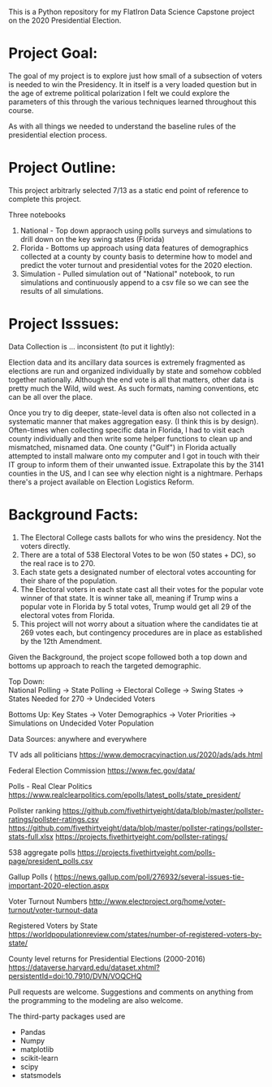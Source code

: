 This is a Python repository for my FlatIron Data Science Capstone project on the 2020 Presidential Election.  

# Project Goal:
The goal of my project is to explore just how small of a subsection of voters is needed to win the Presidency.  It in itself is a very loaded question but in the age of extreme political polarization I felt we could explore the parameters of this through the various techniques learned throughout this course.  

As with all things we needed to understand the baseline rules of the presidential election process.

# Project Outline:

This project arbitrarly selected 7/13 as a static end point of reference to complete this project.

Three notebooks

1. National - Top down appraoch using polls surveys and simulations to drill down on the key swing states (Florida)
2. Florida - Bottoms up approach using data features of demographics collected at a county by county basis to determine how to model and predict the voter turnout and presidential votes for the 2020 election.
3. Simulation - Pulled simulation out of "National" notebook, to run simulations and continuously append to a csv file so we can see the results of all simulations.


# Project Isssues:

Data Collection is ... inconsistent (to put it lightly):

Election data and its ancillary data sources is extremely fragmented as elections are run and organized individually by state and somehow cobbled together nationally.  Although the end vote is all that matters, other data is pretty much the Wild, wild west.  As such formats, naming conventions, etc can be all over the place.   

Once you try to dig deeper, state-level data is often also not collected in a systematic manner that makes aggregation easy.  (I think this is by design).  Often-times when collecting specific data in Florida, I had to visit each county individually and then write some helper functions to clean up and mismatched, misnamed data.  One county ("Gulf") in Florida actually attempted to install malware onto my computer and I got in touch with their IT group to inform them of their unwanted issue.  Extrapolate this by the 3141 counties in the US, and I can see why election night is a nightmare.   Perhaps there's a project available on Election Logistics Reform.


# Background Facts:
1. The Electoral College casts ballots for who wins the presidency.  Not the voters directly.  
2. There are a total of 538 Electoral Votes to be won (50 states + DC), so the real race is to 270.
3. Each state gets a designated number of electoral votes accounting for their share of the population.  
4. The Electoral voters in each state cast all their votes for the popular vote winner of that state.   It is winner take all, meaning if Trump wins a popular vote in Florida by 5 total votes, Trump would get all 29 of the electoral votes from Florida.  
5. This project will not worry about a situation where the candidates tie at 269 votes each, but contingency procedures are in place as established by the 12th Amendment.

Given the Background, the project scope followed both a top down and bottoms up approach to reach the targeted demographic.

Top Down:   
National Polling -> State Polling -> Electoral College -> Swing States -> States Needed for 270 -> Undecided Voters

Bottoms Up:
Key States -> Voter Demographics -> Voter Priorities -> Simulations on Undecided Voter Population

Data Sources:
anywhere and everywhere

TV ads all politicians
https://www.democracyinaction.us/2020/ads/ads.html

Federal Election Commission
https://www.fec.gov/data/

Polls - Real Clear Politics
https://www.realclearpolitics.com/epolls/latest_polls/state_president/

Pollster ranking
https://github.com/fivethirtyeight/data/blob/master/pollster-ratings/pollster-ratings.csv
https://github.com/fivethirtyeight/data/blob/master/pollster-ratings/pollster-stats-full.xlsx
https://projects.fivethirtyeight.com/pollster-ratings/

538 aggregate polls
https://projects.fivethirtyeight.com/polls-page/president_polls.csv

Gallup Polls (
https://news.gallup.com/poll/276932/several-issues-tie-important-2020-election.aspx

Voter Turnout Numbers
http://www.electproject.org/home/voter-turnout/voter-turnout-data

Registered Voters by State
https://worldpopulationreview.com/states/number-of-registered-voters-by-state/

County level returns for Presidential Elections (2000-2016)
https://dataverse.harvard.edu/dataset.xhtml?persistentId=doi:10.7910/DVN/VOQCHQ


Pull requests are welcome. Suggestions and comments on anything from the programming to the modeling are also welcome.

The third-party packages used are

- Pandas
- Numpy
- matplotlib
- scikit-learn
- scipy
- statsmodels
